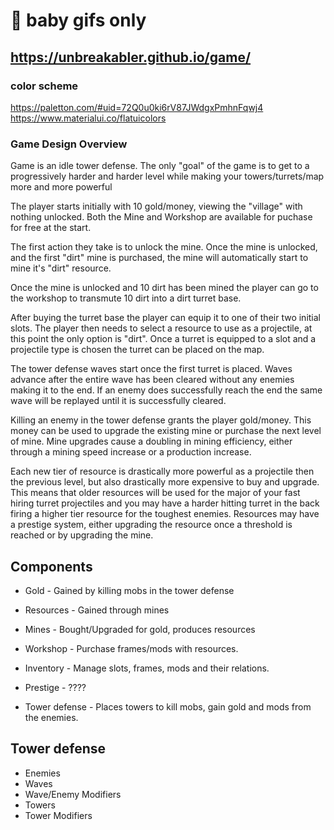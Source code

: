 # :baby: baby gifs only 

## https://unbreakabler.github.io/game/


### color scheme
https://paletton.com/#uid=72Q0u0ki6rV87JWdgxPmhnFqwj4
https://www.materialui.co/flatuicolors


### Game Design Overview

Game is an idle tower defense. The only "goal" of the game is to get to a progressively harder and harder level while making your towers/turrets/map more and more powerful

The player starts initially with 10 gold/money, viewing the "village" with nothing unlocked. Both the Mine and Workshop are available for puchase for free at the start.

The first action they take is to unlock the mine. Once the mine is unlocked, and the first "dirt" mine is purchased, the mine will automatically start to mine it's "dirt" resource.

Once the mine is unlocked and 10 dirt has been mined the player can go to the workshop to transmute 10 dirt into a dirt turret base.

After buying the turret base the player can equip it to one of their two initial slots. The player then needs to select a resource to use as a projectile, at this point the only option is "dirt". Once a turret is equipped to a slot and a projectile type is chosen the turret can be placed on the map.

The tower defense waves start once the first turret is placed. Waves advance after the entire wave has been cleared without any enemies making it to the end. If an enemy does successfully reach the end the same wave will be replayed until it is successfully cleared.

Killing an enemy in the tower defense grants the player gold/money. This money can be used to upgrade the existing mine or purchase the next level of mine. Mine upgrades cause a doubling in mining efficiency, either through a mining speed increase or a production increase.

Each new tier of resource is drastically more powerful as a projectile then the previous level, but also drastically more expensive to buy and upgrade. This means that older resources will be used for the major of your fast hiring turret projectiles and you may have a harder hitting turret in the back firing a higher tier resource for the toughest enemies. Resources may have a prestige system, either upgrading the resource once a threshold is reached or by upgrading the mine.

## Components
- Gold - Gained by killing mobs in the tower defense
- Resources - Gained through mines
- Mines - Bought/Upgraded for gold, produces resources
- Workshop - Purchase frames/mods with resources.
- Inventory - Manage slots, frames, mods and their relations.
- Prestige - ????

- Tower defense - Places towers to kill mobs, gain gold and mods from the enemies.

## Tower defense
- Enemies
- Waves
- Wave/Enemy Modifiers
- Towers
- Tower Modifiers